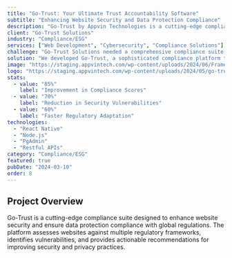 ```yaml
---
title: "Go-Trust: Your Ultimate Trust Accountability Software"
subtitle: "Enhancing Website Security and Data Protection Compliance"
description: "Go-Trust by Appvin Technologies is a cutting-edge compliance suite enhancing website security and ensuring data protection compliance. It assesses compliance with global regulations, safeguarding user data and enhancing privacy practices."
client: "Go-Trust Solutions"
industry: "Compliance/ESG"
services: ["Web Development", "Cybersecurity", "Compliance Solutions"]
challenge: "Go-Trust Solutions needed a comprehensive compliance suite that could assess website security, ensure data protection compliance with global regulations, and provide actionable recommendations for improvement."
solution: "We developed Go-Trust, a sophisticated compliance platform that evaluates websites against multiple regulatory frameworks, identifies vulnerabilities, and provides clear guidance for enhancing security and privacy practices."
image: "https://staging.appvintech.com/wp-content/uploads/2024/06/Frame-1686552039.png"
logo: "https://staging.appvintech.com/wp-content/uploads/2024/05/go-trust-logo-1024x288.png"
stats:
  - value: "85%"
    label: "Improvement in Compliance Scores"
  - value: "70%"
    label: "Reduction in Security Vulnerabilities"
  - value: "60%"
    label: "Faster Regulatory Adaptation"
technologies:
  - "React Native"
  - "Node.js"
  - "PgAdmin"
  - "Restful APIs"
category: "Compliance/ESG"
featured: true
pubDate: "2024-03-10"
order: 8
---
```


## Project Overview

Go-Trust is a cutting-edge compliance suite designed to enhance website security and ensure data protection compliance with global regulations. The platform assesses websites against multiple regulatory frameworks, identifies vulnerabilities, and provides actionable recommendations for improving security and privacy practices.
